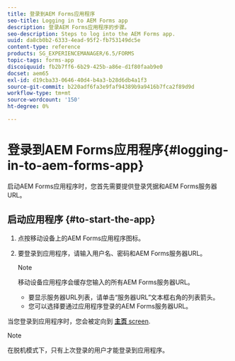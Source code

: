 ```yaml
---
title: 登录到AEM Forms应用程序
seo-title: Logging in to AEM Forms app
description: 登录AEM Forms应用程序的步骤。
seo-description: Steps to log into the AEM Forms app.
uuid: da8cb0b2-6333-4ead-95f2-fb753149dc5e
content-type: reference
products: SG_EXPERIENCEMANAGER/6.5/FORMS
topic-tags: forms-app
discoiquuid: fb2b7ff6-6b29-425b-a86e-d1f80faab9e0
docset: aem65
exl-id: d19cba33-0646-40d4-b4a3-b28d6db4a1f3
source-git-commit: b220adf6fa3e9faf94389b9a9416b7fca2f89d9d
workflow-type: tm+mt
source-wordcount: '150'
ht-degree: 0%

---
```


# 登录到AEM Forms应用程序{#logging-in-to-aem-forms-app}

启动AEM Forms应用程序时，您首先需要提供登录凭据和AEM Forms服务器URL。

## 启动应用程序 {#to-start-the-app}

1. 点按移动设备上的AEM Forms应用程序图标。
1. 要登录到应用程序，请输入用户名、密码和AEM Forms服务器URL。

   >[!NOTE]
   >
   >移动设备应用程序会缓存您输入的所有AEM Forms服务器URL。
   >
   >    * 要显示服务器URL列表，请单击“服务器URL”文本框右角的列表箭头。
   >    * 您可以选择要通过应用程序登录的AEM Forms服务器URL。


当您登录到应用程序时，您会被定向到 [**主页** screen](../../forms/using/home-screen.md).

>[!NOTE]
>
>在脱机模式下，只有上次登录的用户才能登录到应用程序。
